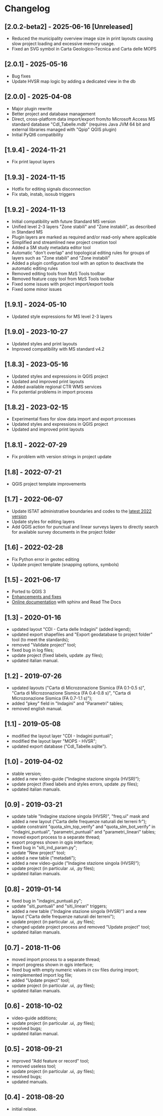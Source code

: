 # Changelog

## [2.0.2-beta2] - 2025-06-16 [Unreleased]

- Reduced the municipality overview image size in print layouts causing slow project loading and excessive memory usage.
- Fixed an SVG symbol in Carta Geologico-Tecnica and Carta delle MOPS

## [2.0.1] - 2025-05-16

- Bug fixes
- Update HVSR map logic by adding a dedicated view in the db

## [2.0.0] - 2025-04-08

- Major plugin rewrite
- Better project and database management
- Direct, cross-platform data import/export from/to Microsoft Access MS standard database "CdI_Tabelle.mdb" (requires Java JVM 64 bit and external libraries managed with "Qpip" QGIS plugin)
- Initial PyQt6 compatibility

## [1.9.4] - 2024-11-21

- Fix print layout layers

## [1.9.3] - 2024-11-15

- Hotfix for editing signals disconnection
- Fix stab, instab, isosub triggers

## [1.9.2] - 2024-11-13

- Initial compatibility with future Standard MS version
- Unified level 2-3 layers "Zone stabili" and "Zone instabili", as described in Standard MS
- Plugin layers are marked as required and/or read-only where applicable
- Simplified and streamlined new project creation tool
- Added a SM study metadata editor tool
- Automatic "don't overlap" and topological editing rules for groups of layers such as "Zone stabili" and "Zone instabili"
- Added a plugin configuration tool with an option to deactivate the automatic editing rules
- Removed editing tools from MzS Tools toolbar
- Removed feature copy tool from MzS Tools toolbar
- Fixed some issues with project import/export tools
- Fixed some minor issues

## [1.9.1] - 2024-05-10

- Updated style expressions for MS level 2-3 layers

## [1.9.0] - 2023-10-27

- Updated styles and print layouts
- Improved compatibility with MS standard v4.2

## [1.8.3] - 2023-05-16

- Updated styles and expressions in QGIS project
- Updated and improved print layouts
- Added available regional CTR WMS services
- Fix potential problems in import process

## [1.8.2] - 2023-02-15

- Experimental fixes for slow data import and export processes
- Updated styles and expressions in QGIS project
- Updated and improved print layouts

## [1.8.1] - 2022-07-29

- Fix problem with version strings in project update

## [1.8] - 2022-07-21

- QGIS project template improvements

## [1.7] - 2022-06-07

- Update ISTAT administrative boundaries and codes to the [latest 2022 version](https://www.istat.it/it/archivio/222527)
- Update styles for editing layers
- Add QGIS action for punctual and linear surveys layers to directly search for available survey documents in the project folder

## [1.6] - 2022-02-28

- Fix Python error in geotec editing
- Update project template (snapping options, symbols)

## [1.5] - 2021-06-17

- Ported to QGIS 3
- [Enhancements and fixes](https://github.com/CNR-IGAG/mzs-tools/milestone/1?closed=1)
- [Online documentation](https://mzs-tools.readthedocs.io) with sphinx and Read The Docs

## [1.3] - 2020-01-16

- updated layout "CDI - Carta delle Indagini" (added legend);
- updated export shapefiles and "Export geodatabase to project folder" tool (to meet the standards);
- removed "Validate project" tool;
- fixed bug in log files;
- update project (fixed labels, update .py files);
- updated italian manual.

## [1.2] - 2019-07-26

- updated layouts ("Carta di Microzonazione Sismica (FA 0.1-0.5 s)", "Carta di Microzonazione Sismica (FA 0.4-0.8 s)", "Carta di Microzonazione Sismica (FA 0.7-1.1 s)");
- added "pkey" field in "Indagini" and "Parametri" tables;
- removed english manual.

## [1.1] - 2019-05-08

- modified the layout layer "CDI - Indagini puntuali";
- modified the layout layer "MOPS - HVSR";
- updated export database ("CdI_Tabelle.sqlite").

## [1.0] - 2019-04-02

- stable version;
- added a new video-guide ("Indagine stazione singola (HVSR)");
- update project (fixed labels and styles errors, update .py files);
- updated italian manuals.

## [0.9] - 2019-03-21

- update table "Indagine stazione singola (HVSR)", "freq.ui" mask and added a new layout ("Carta delle frequenze naturali dei terreni fr");
- update constraint "quota_slm_top_verify" and "quota_slm_bot_verify" in "indagini_puntuali", "parametri_puntuali" and "parametri_lineari" tables;
- moved export process to a separate thread;
- export progress shown in qgis interface;
- fixed bug in "siti_ind_param.py";
- update "New project" tool;
- added a new table ("metadati");
- added a new video-guide ("Indagine stazione singola (HVSR)");
- update project (in particular .ui, .py files);
- updated italian manuals.

## [0.8] - 2019-01-14

- fixed bug in "indagini_puntuali.py";
- update "siti_puntuali" and "siti_lineari" triggers;
- added a new table ("Indagine stazione singola (HVSR)") and a new layout ("Carta delle frequenze naturali dei terreni");
- update project (in particular .ui, .py files);
- changed update project process and removed "Update project" tool;
- updated italian manuals.

## [0.7] - 2018-11-06

- moved import process to a separate thread;
- import progress shown in qgis interface;
- fixed bug with empty numeric values in csv files during import;
- reimplemented import log file;
- added "Update project" tool;
- update project (in particular .ui, .py files);
- updated italian manuals.

## [0.6] - 2018-10-02

- video-guide additions;
- update project (in particular .ui, .py files);
- resolved bugs;
- updated italian manual.

## [0.5] - 2018-09-21

- improved "Add feature or record" tool;
- removed useless tool;
- update project (in particular .ui, .py files);
- resolved bugs;
- updated manuals.

## [0.4] - 2018-08-20

- initial relase.
